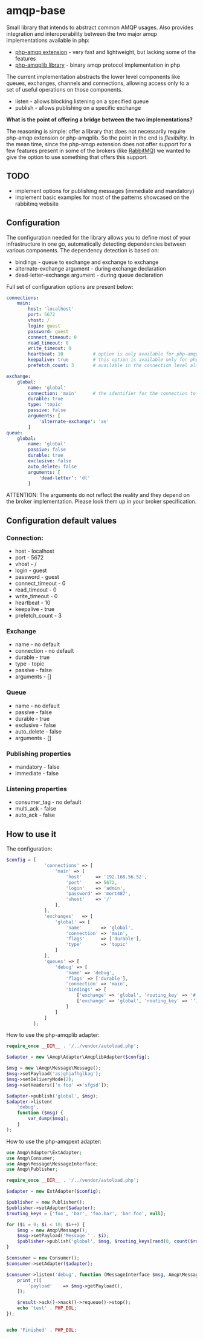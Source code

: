 # amqp-base

Small library that intends to abstract common AMQP usages. Also provides integration and interoperability between the
two major amqp implementations available in php:

* [php-amqp extension](https://github.com/pdezwart/php-amqp) - very fast and lightweight, but lacking some of the features
* [php-amqplib library](https://github.com/videlalvaro/php-amqplib) - binary amqp protocol implementation in php
    
The current implementation abstracts the lower level components like queues, exchanges, channels and connections, allowing
access only to a set of useful operations on those components.

* listen - allows blocking listening on a specified queue
* publish - allows publishing on a specific exchange

**What is the point of offering a bridge between the two implementations?**

The reasoning is simple: offer a library that does not necessarily require php-amqp extension or php-amqplib. So the point 
in the end is *flexibility*. In the mean time, since the php-amqp extension does not offer support for a few features present
in some of the brokers (like [RabbitMQ](http://www.rabbitmq.com)) we wanted to give the option to use something that offers
this support.

## TODO

* implement options for publishing messages (immediate and mandatory)
* implement basic examples for most of the patterns showcased on the rabbitmq website
    
## Configuration

The configuration needed for the library allows you to define most of your infrastructure in one go, automatically detecting
dependencies between various components. The dependency detection is based on:

* bindings - queue to exchange and exchange to exchange
* alternate-exchange argument - during exchange declaration
* dead-letter-exchange argument - during queue declaration
    
Full set of configuration options are present below:
```yaml
connections:
    main:
        host: 'localhost'
        port: 5672
        vhost: /
        login: guest
        password: guest
        connect_timeout: 0
        read_timeout: 0
        write_timeout: 0
        heartbeat: 10           # option is only available for php-amqplib and php-amqp >=1.6beta3
        keepalive: true         # this option is available only for php-amqplib
        prefetch_count: 3       # available in the connection level although is a channel option

exchange:
    global:
        name: 'global'
        connection: 'main'      # the identifier for the connection to be used along with this exchange
        durable: true
        type: 'topic'
        passive: false
        arguments: [
            'alternate-exchange': 'ae'
        ]
queue:
    global:
        name: 'global'
        passive: false
        durable: true
        exclusive: false
        auto_delete: false
        arguments: [
            'dead-letter': 'dl'
        ]
```

ATTENTION: The arguments do not reflect the reality and they depend on the broker implementation. Please look them up in
your broker specification.

## Configuration default values
### Connection:

* host - localhost
* port - 5672
* vhost - /
* login - guest
* password - guest
* connect_timeout - 0
* read_timeout - 0
* write_timeout - 0
* heartbeat - 10
* keepalive - true
* prefetch_count - 3

### Exchange

* name - no default
* connection - no default
* durable - true
* type - topic
* passive - false
* arguments - []

### Queue

* name - no default
* passive - false
* durable - true
* exclusive - false
* auto_delete - false
* arguments - []

### Publishing properties

* mandatory - false
* immediate - false

### Listening properties

* consumer_tag - no default
* multi_ack - false
* auto_ack - false

## How to use it

The configuration:
```php
$config = [
              'connections' => [
                  'main' => [
                      'host'     => '192.168.56.52',
                      'port'     => 5672,
                      'login'    => 'admin',
                      'password' => 'mort487',
                      'vhost'    => '/'
                  ],
              ],
              'exchanges'   => [
                  'global' => [
                      'name'       => 'global',
                      'connection' => 'main',
                      'flags'      => ['durable'],
                      'type'       => 'topic'
                  ]
              ],
              'queues' => [
                  'debug' => [
                      'name' => 'debug',
                      'flags' => ['durable'],
                      'connection' => 'main',
                      'bindings' => [
                          ['exchange' => 'global', 'routing_key' => '#'],
                          ['exchange' => 'global', 'routing_key' => '']
                      ]
                  ]
              ]
          ];
```

How to use the php-amqplib adapter:

```php
require_once __DIR__ . '/../vendor/autoload.php';

$adapter = new \Amqp\Adapter\AmqplibAdapter($config);

$msg = new \Amqp\Message\Message();
$msg->setPayload('asjghjafhglkag');
$msg->setDeliveryMode(2);
$msg->setHeaders(['x-foo' =>'sfgsd']);

$adapter->publish('global', $msg);
$adapter->listen(
    'debug',
    function ($msg) {
        var_dump($msg);
    }
);
```

How to use the php-amqpext adapter:
```php
use Amqp\Adapter\ExtAdapter;
use Amqp\Consumer;
use Amqp\Message\MessageInterface;
use Amqp\Publisher;

require_once __DIR__ . '/../vendor/autoload.php';

$adapter = new ExtAdapter($config);

$publisher = new Publisher();
$publisher->setAdapter($adapter);
$routing_keys = ['foo', 'bar', 'foo.bar', 'bar.foo', null];

for ($i = 0; $i < 10; $i++) {
    $msg = new Amqp\Message();
    $msg->setPayload('Message ' . $i);
    $publisher->publish('global', $msg, $routing_keys[rand(0, count($routing_keys) - 1)]);
}

$consumer = new Consumer();
$consumer->setAdapter($adapter);

$consumer->listen('debug', function (MessageInterface $msg, Amqp\Message\Result $result) use (&$i) {
    print_r([
        'payload'    => $msg->getPayload(),
    ]);

    $result->ack()->nack()->requeue()->stop();
    echo 'test' . PHP_EOL;
});


echo 'Finished' . PHP_EOL;
```